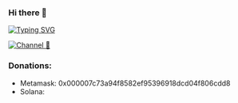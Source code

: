 ### Hi there 👋

[![Typing SVG](https://readme-typing-svg.herokuapp.com?color=%2226BFF7&lines=Subs+to+Web3+Enjoyer+Club)](https://git.io/typing-svg)

[![Channel 🥰](https://img.shields.io/badge/Web3_Enjoyer_|_Subscribe_🥰-0A66C2?style=for-the-badge&logo=telegram&logoColor=white)](https://t.me/web3_enjoyer_club) 


### Donations: 
  - Metamask: 0x000007c73a94f8582ef95396918dcd04f806cdd8
  - Solana:

<!--
**MsLolita/mslolita** is a ✨ _special_ ✨ repository because its `README.md` (this file) appears on your GitHub profile.

Here are some ideas to get you started:

- 🔭 I’m currently working on ...
- 🌱 I’m currently learning ...
- 👯 I’m looking to collaborate on ...
- 🤔 I’m looking for help with ...
- 💬 Ask me about ...
- 📫 How to reach me: ...
- 😄 Pronouns: ...
- ⚡ Fun fact: ...
-->
